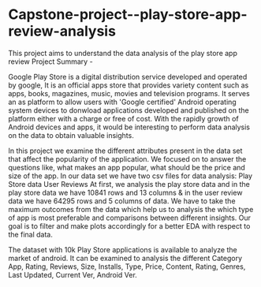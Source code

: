 # Capstone-project--play-store-app-review-analysis
This project aims to understand the data analysis of the play store app review 
Project Summary -

Google Play Store is a digital distribution service developed and operated by google, It is an official apps store that provides variety content such as apps, books, magazines, music, movies and television programs. It serves an as platform to allow users with 'Google certified' Android operating system devices to donwload applications developed and published on the platform either with a charge or free of cost. With the rapidly growth of Android devices and apps, it would be interesting to perform data analysis on the data to obtain valuable insights.

In this project we examine the different attributes present in the data set that affect the popularity of the application. We focused on to answer the questions like, what makes an app popular, what should be the price and size of the app. In our data set we have two csv files for data analysis: Play Store data User Reviews At first, we analysis the play store data and in the play store data we have 10841 rows and 13 columns & in the user review data we have 64295 rows and 5 columns of data. We have to take the maximum outcomes from the data which help us to analysis the which type of app is most preferable and comparisons between different insights. Our goal is to filter and make plots accordingly for a better EDA with respect to the final data.

The dataset with 10k Play Store applications is available to analyze the market of android. It can be examined to analysis the different Category App, Rating, Reviews, Size, Installs, Type, Price, Content, Rating, Genres, Last Updated, Current Ver, Android Ver.
